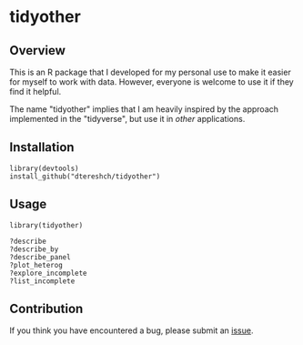 # tidyother

## Overview

This is an R package that I developed for my personal use to make it easier for myself to work with data. However, everyone is welcome to use it if they find it helpful. 

The name "tidyother" implies that I am heavily inspired by the approach implemented in the "tidyverse", but use it in *other* applications.

## Installation

```
library(devtools)
install_github("dtereshch/tidyother")
```

## Usage
```
library(tidyother)

?describe
?describe_by
?describe_panel
?plot_heterog
?explore_incomplete
?list_incomplete
```

## Contribution

If you think you have encountered a bug, please submit an [issue](https://github.com/dtereshch/tidyother/issues). 

